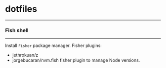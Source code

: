 # dotfiles
---

### Fish shell
---

Install `Fisher` package manager.
Fisher plugins:
- jethrokuan/z
- jorgebucaran/nvm.fish fisher plugin to manage Node versions.
